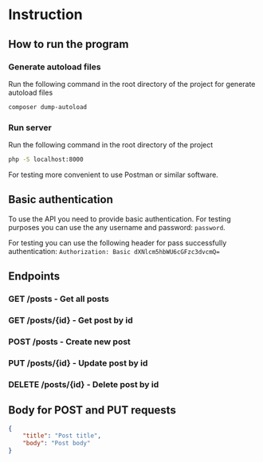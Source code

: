 # Instruction

## How to run the program

### Generate autoload files

Run the following command in the root directory of the project for generate autoload files
```bash
composer dump-autoload
```

### Run server

Run the following command in the root directory of the project
```bash
php -S localhost:8000
```

For testing more convenient to use Postman or similar software.

## Basic authentication

To use the API you need to provide basic authentication.
For testing purposes you can use the any username and password: `password`.

For testing you can use the following header for pass successfully authentication: 
`Authorization: Basic dXNlcm5hbWU6cGFzc3dvcmQ=`

## Endpoints

### GET /posts - Get all posts
### GET /posts/{id} - Get post by id
### POST /posts - Create new post
### PUT /posts/{id} - Update post by id
### DELETE /posts/{id} - Delete post by id

## Body for POST and PUT requests

```json
{
    "title": "Post title",
    "body": "Post body"
}
```
